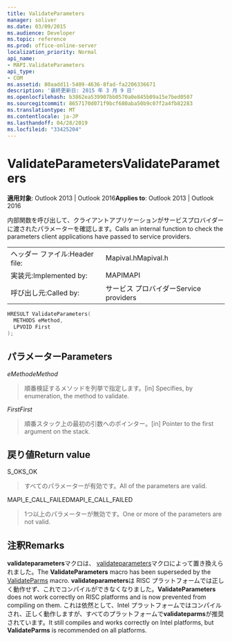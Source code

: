 ```yaml
---
title: ValidateParameters
manager: soliver
ms.date: 03/09/2015
ms.audience: Developer
ms.topic: reference
ms.prod: office-online-server
localization_priority: Normal
api_name:
- MAPI.ValidateParameters
api_type:
- COM
ms.assetid: 80aadd11-5409-4636-8fad-fa2206336671
description: '最終更新日: 2015 年 3 月 9 日'
ms.openlocfilehash: b3862ea539907bb0570a0e845b09a15e7bed0507
ms.sourcegitcommit: 8657170d071f9bcf680aba50b9c07f2a4fb82283
ms.translationtype: MT
ms.contentlocale: ja-JP
ms.lasthandoff: 04/28/2019
ms.locfileid: "33425204"
---
```

# <a name="validateparameters"></a><span data-ttu-id="c6592-103">ValidateParameters</span><span class="sxs-lookup"><span data-stu-id="c6592-103">ValidateParameters</span></span>

  
  
<span data-ttu-id="c6592-104">**適用対象**: Outlook 2013 | Outlook 2016</span><span class="sxs-lookup"><span data-stu-id="c6592-104">**Applies to**: Outlook 2013 | Outlook 2016</span></span> 
  
<span data-ttu-id="c6592-105">内部関数を呼び出して、クライアントアプリケーションがサービスプロバイダーに渡されたパラメーターを確認します。</span><span class="sxs-lookup"><span data-stu-id="c6592-105">Calls an internal function to check the parameters client applications have passed to service providers.</span></span> 
  
|||
|:-----|:-----|
|<span data-ttu-id="c6592-106">ヘッダー ファイル:</span><span class="sxs-lookup"><span data-stu-id="c6592-106">Header file:</span></span>  <br/> |<span data-ttu-id="c6592-107">Mapival.h</span><span class="sxs-lookup"><span data-stu-id="c6592-107">Mapival.h</span></span>  <br/> |
|<span data-ttu-id="c6592-108">実装元:</span><span class="sxs-lookup"><span data-stu-id="c6592-108">Implemented by:</span></span>  <br/> |<span data-ttu-id="c6592-109">MAPI</span><span class="sxs-lookup"><span data-stu-id="c6592-109">MAPI</span></span>  <br/> |
|<span data-ttu-id="c6592-110">呼び出し元:</span><span class="sxs-lookup"><span data-stu-id="c6592-110">Called by:</span></span>  <br/> |<span data-ttu-id="c6592-111">サービス プロバイダー</span><span class="sxs-lookup"><span data-stu-id="c6592-111">Service providers</span></span>  <br/> |
   
```cpp
HRESULT ValidateParameters(
  METHODS eMethod,
  LPVOID First
);
```

## <a name="parameters"></a><span data-ttu-id="c6592-112">パラメーター</span><span class="sxs-lookup"><span data-stu-id="c6592-112">Parameters</span></span>

 <span data-ttu-id="c6592-113">_eMethod_</span><span class="sxs-lookup"><span data-stu-id="c6592-113">_eMethod_</span></span>
  
> <span data-ttu-id="c6592-114">順番検証するメソッドを列挙で指定します。</span><span class="sxs-lookup"><span data-stu-id="c6592-114">[in] Specifies, by enumeration, the method to validate.</span></span> 
    
 <span data-ttu-id="c6592-115">_First_</span><span class="sxs-lookup"><span data-stu-id="c6592-115">_First_</span></span>
  
> <span data-ttu-id="c6592-116">順番スタック上の最初の引数へのポインター。</span><span class="sxs-lookup"><span data-stu-id="c6592-116">[in] Pointer to the first argument on the stack.</span></span>
    
## <a name="return-value"></a><span data-ttu-id="c6592-117">戻り値</span><span class="sxs-lookup"><span data-stu-id="c6592-117">Return value</span></span>

<span data-ttu-id="c6592-118">S_OK</span><span class="sxs-lookup"><span data-stu-id="c6592-118">S_OK</span></span> 
  
> <span data-ttu-id="c6592-119">すべてのパラメーターが有効です。</span><span class="sxs-lookup"><span data-stu-id="c6592-119">All of the parameters are valid.</span></span> 
    
<span data-ttu-id="c6592-120">MAPI_E_CALL_FAILED</span><span class="sxs-lookup"><span data-stu-id="c6592-120">MAPI_E_CALL_FAILED</span></span> 
  
> <span data-ttu-id="c6592-121">1つ以上のパラメーターが無効です。</span><span class="sxs-lookup"><span data-stu-id="c6592-121">One or more of the parameters are not valid.</span></span>
    
## <a name="remarks"></a><span data-ttu-id="c6592-122">注釈</span><span class="sxs-lookup"><span data-stu-id="c6592-122">Remarks</span></span>

<span data-ttu-id="c6592-123">**validateparameters**マクロは、 [validateparameters](validateparms.md)マクロによって置き換えられました。</span><span class="sxs-lookup"><span data-stu-id="c6592-123">The **ValidateParameters** macro has been superseded by the [ValidateParms](validateparms.md) macro.</span></span> <span data-ttu-id="c6592-124">**validateparameters**は RISC プラットフォームでは正しく動作せず、これでコンパイルができなくなりました。</span><span class="sxs-lookup"><span data-stu-id="c6592-124">**ValidateParameters** does not work correctly on RISC platforms and is now prevented from compiling on them.</span></span> <span data-ttu-id="c6592-125">これは依然として、Intel プラットフォームではコンパイルされ、正しく動作しますが、すべてのプラットフォームで**validateparms**が推奨されています。</span><span class="sxs-lookup"><span data-stu-id="c6592-125">It still compiles and works correctly on Intel platforms, but **ValidateParms** is recommended on all platforms.</span></span> 
  

